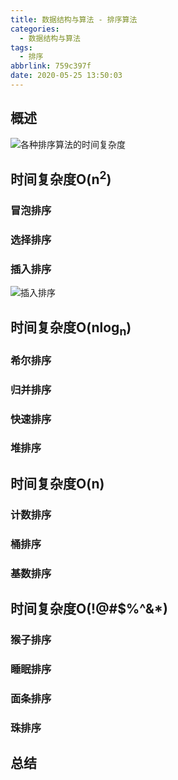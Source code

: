 ```yaml
---
title: 数据结构与算法 - 排序算法
categories:
  - 数据结构与算法
tags:
  - 排序
abbrlink: 759c397f
date: 2020-05-25 13:50:03
---
```

## 概述

![各种排序算法的时间复杂度](https://gitee.com/hezhaojiang/MyPics/raw/master/img/20200525214900.png)

<!-- more -->

## 时间复杂度O(n<sup>2</sup>)

### 冒泡排序

### 选择排序

### 插入排序

![插入排序](https://gitee.com/hezhaojiang/MyPics/raw/master/img/20210216200055.png)

## 时间复杂度O(nlog<sub>n</sub>)

### 希尔排序

### 归并排序

### 快速排序

### 堆排序

## 时间复杂度O(n)

### 计数排序

### 桶排序

### 基数排序

## 时间复杂度O(!@#$%^&*)

### 猴子排序

### 睡眠排序

### 面条排序

### 珠排序

## 总结
